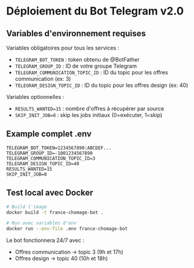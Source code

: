 # Déploiement du Bot Telegram v2.0

## Variables d'environnement requises

Variables obligatoires pour tous les services :
- `TELEGRAM_BOT_TOKEN` : token obtenu de @BotFather
- `TELEGRAM_GROUP_ID` : ID de votre groupe Telegram
- `TELEGRAM_COMMUNICATION_TOPIC_ID` : ID du topic pour les offres communication (ex: 3)
- `TELEGRAM_DESIGN_TOPIC_ID` : ID du topic pour les offres design (ex: 40)

Variables optionnelles :
- `RESULTS_WANTED=15` : nombre d'offres à récupérer par source
- `SKIP_INIT_JOB=0` : skip les jobs initiaux (0=exécuter, 1=skip)

## Example complet .env

```env
TELEGRAM_BOT_TOKEN=1234567890:ABCDEF...
TELEGRAM_GROUP_ID=-1001234567890
TELEGRAM_COMMUNICATION_TOPIC_ID=3
TELEGRAM_DESIGN_TOPIC_ID=40
RESULTS_WANTED=15
SKIP_INIT_JOB=0
```

## Test local avec Docker

```bash
# Build l'image
docker build -t france-chomage-bot .

# Run avec variables d'env
docker run --env-file .env france-chomage-bot
```

Le bot fonctionnera 24/7 avec :
- Offres communication → topic 3 (9h et 17h)
- Offres design → topic 40 (10h et 18h)

